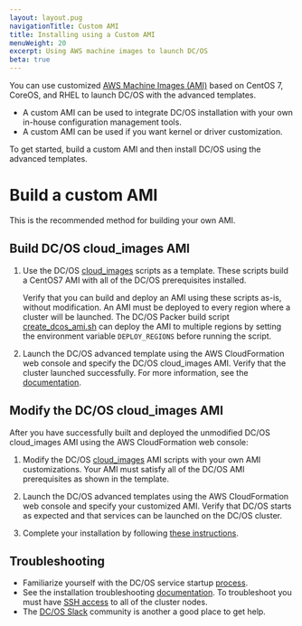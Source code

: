 ```yaml
---
layout: layout.pug
navigationTitle: Custom AMI
title: Installing using a Custom AMI
menuWeight: 20
excerpt: Using AWS machine images to launch DC/OS
beta: true
---
```


You can use customized [AWS Machine Images (AMI)](http://docs.aws.amazon.com/AWSEC2/latest/UserGuide/AMIs.html) based on CentOS 7, CoreOS, and RHEL to launch DC/OS with the advanced templates.

- A custom AMI can be used to integrate DC/OS installation with your own in-house configuration management tools.
- A custom AMI can be used if you want kernel or driver customization.

To get started, build a custom AMI and then install DC/OS using the advanced templates.

# Build a custom AMI
This is the recommended method for building your own AMI.

## Build DC/OS cloud_images AMI

1.  Use the DC/OS [cloud_images](https://github.com/dcos/dcos/tree/master/cloud_images) scripts as a template. These scripts build a CentOS7 AMI with all of the DC/OS prerequisites installed.

    Verify that you can build and deploy an AMI using these scripts as-is, without modification. An AMI must be deployed to every region where a cluster will be launched. The DC/OS Packer build script [create_dcos_ami.sh](https://github.com/dcos/dcos/blob/master/cloud_images/centos7/create_dcos_ami.sh) can deploy the AMI to multiple regions by setting the environment variable `DEPLOY_REGIONS` before running the script.

1.  Launch the DC/OS advanced template using the AWS CloudFormation web console and specify the DC/OS cloud_images AMI. Verify that the cluster launched successfully. For more information, see the [documentation](/1.10/installing/evaluation/community-supported-methods/aws/aws-advanced/).

## Modify the DC/OS cloud_images AMI

After you have successfully built and deployed the unmodified DC/OS cloud_images AMI using the AWS CloudFormation web console:

1.  Modify the DC/OS [cloud_images](https://github.com/dcos/dcos/tree/master/cloud_images) AMI scripts with your own AMI customizations. Your AMI must satisfy all of the DC/OS AMI prerequisites as shown in the template.

1.  Launch the DC/OS advanced templates using the AWS CloudFormation web console and specify your customized AMI. Verify that DC/OS starts as expected and that services can be launched on the DC/OS cluster.

1.  Complete your installation by following [these instructions](1.10/installing/evaluation/community-supported-methods/aws/aws-advanced/).

## Troubleshooting

- Familiarize yourself with the DC/OS service startup [process](/1.10/overview/architecture/boot-sequence/).
- See the installation troubleshooting [documentation](/1.10/installing/troubleshooting/). To troubleshoot you must have [SSH access](/1.10/administering-clusters/sshcluster/) to all of the cluster nodes.
- The [DC/OS Slack](https://support.mesosphere.com) community is another a good place to get help.
